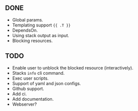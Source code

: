 ## DONE
* Global params.
* Templating support `{{ .T }}`
* DependsOn.
* Using stack output as input.
* Blocking resources.

## TODO
* Enable user to unblock the blocked resource (interactively).
* Stacks `info` cli command.
* Exec user scripts.
* Support of yaml and json configs.
* Github support.
* Add ci.
* Add documentation.
* Webserver?
